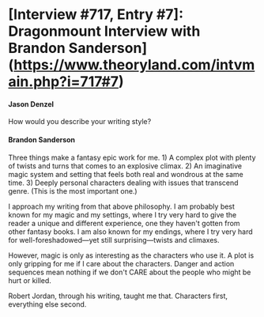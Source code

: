 # [Interview #717, Entry #7]: Dragonmount Interview with Brandon Sanderson](https://www.theoryland.com/intvmain.php?i=717#7)

#### Jason Denzel

How would you describe your writing style?

#### Brandon Sanderson

Three things make a fantasy epic work for me. 1) A complex plot with plenty of twists and turns that comes to an explosive climax. 2) An imaginative magic system and setting that feels both real and wondrous at the same time. 3) Deeply personal characters dealing with issues that transcend genre. (This is the most important one.)

I approach my writing from that above philosophy. I am probably best known for my magic and my settings, where I try very hard to give the reader a unique and different experience, one they haven't gotten from other fantasy books. I am also known for my endings, where I try very hard for well-foreshadowed—yet still surprising—twists and climaxes.

However, magic is only as interesting as the characters who use it. A plot is only gripping for me if I care about the characters. Danger and action sequences mean nothing if we don't CARE about the people who might be hurt or killed.

Robert Jordan, through his writing, taught me that. Characters first, everything else second.

